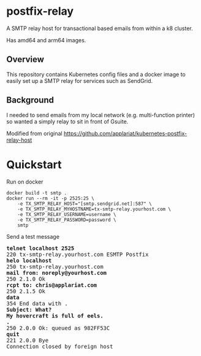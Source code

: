 # postfix-relay
A SMTP relay host for transactional based emails from within a k8 cluster.

Has amd64 and arm64 images.
 
## Overview
This repository contains Kubernetes config files and a docker image to easily set up a SMTP relay for services such as SendGrid.

## Background
I needed to send emails from my local network (e.g. multi-function printer) so wanted a simply relay to sit in front of Gsuite.

Modified from original https://github.com/applariat/kubernetes-postfix-relay-host

# Quickstart
Run on docker
```
docker build -t smtp .
docker run --rm -it -p 2525:25 \
	-e TX_SMTP_RELAY_HOST="[smtp.sendgrid.net]:587" \
	-e TX_SMTP_RELAY_MYHOSTNAME=tx-smtp-relay.yourhost.com \
	-e TX_SMTP_RELAY_USERNAME=username \
	-e TX_SMTP_RELAY_PASSWORD=password \
	smtp

```
Send a test message
<pre>
<b>telnet localhost 2525</b>
220 tx-smtp-relay.yourhost.com ESMTP Postfix
<b>helo localhost</b>
250 tx-smtp-relay.yourhost.com
<b>mail from: noreply@yourhost.com</b>
250 2.1.0 Ok
<b>rcpt to: chris@applariat.com</b>
250 2.1.5 Ok
<b>data</b>
354 End data with <CR><LF>.<CR><LF>
<b>Subject: What?</b>
<b>My hovercraft is full of eels.</b>
<b>.</b>
250 2.0.0 Ok: queued as 982FF53C
<b>quit</b>
221 2.0.0 Bye
Connection closed by foreign host
</pre>
